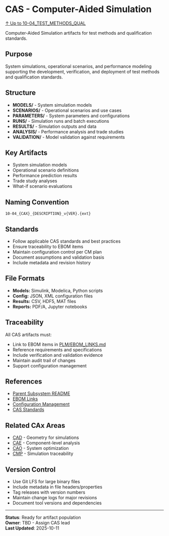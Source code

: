 # CAS - Computer-Aided Simulation

[↑ Up to 10-04_TEST_METHODS_QUAL](../../../README.md)

Computer-Aided Simulation artifacts for test methods and qualification standards.

## Purpose

System simulations, operational scenarios, and performance modeling supporting the development, verification, and deployment of test methods and qualification standards.

## Structure

- **MODELS/** - System simulation models
- **SCENARIOS/** - Operational scenarios and use cases
- **PARAMETERS/** - System parameters and configurations
- **RUNS/** - Simulation runs and batch executions
- **RESULTS/** - Simulation outputs and data
- **ANALYSIS/** - Performance analysis and trade studies
- **VALIDATION/** - Model validation against requirements

## Key Artifacts

- System simulation models
- Operational scenario definitions
- Performance prediction results
- Trade study analyses
- What-if scenario evaluations

## Naming Convention

```
10-04_{CAX}_{DESCRIPTION}_v{VER}.{ext}
```

## Standards

- Follow applicable CAS standards and best practices
- Ensure traceability to EBOM items
- Maintain configuration control per CM plan
- Document assumptions and validation basis
- Include metadata and revision history

## File Formats

- **Models:** Simulink, Modelica, Python scripts
- **Config:** JSON, XML configuration files
- **Results:** CSV, HDF5, MAT files
- **Reports:** PDF/A, Jupyter notebooks

## Traceability

All CAS artifacts must:
- Link to EBOM items in [PLM/EBOM_LINKS.md](../EBOM_LINKS.md)
- Reference requirements and specifications
- Include verification and validation evidence
- Maintain audit trail of changes
- Support configuration management

## References

- [Parent Subsystem README](../../../README.md)
- [EBOM Links](../EBOM_LINKS.md)
- [Configuration Management](../../../../../../../../../../../../../00-PROGRAM/CONFIG_MGMT/)
- [CAS Standards](../../../../../../../../../../../../../00-PROGRAM/STANDARDS/CAS/)

## Related CAx Areas

- [CAD](../CAD/) - Geometry for simulations
- [CAE](../CAE/) - Component-level analysis
- [CAO](../CAO/) - System optimization
- [CMP](../CMP/) - Simulation traceability

## Version Control

- Use Git LFS for large binary files
- Include metadata in file headers/properties
- Tag releases with version numbers
- Maintain change logs for major revisions
- Document tool versions and dependencies

---

**Status**: Ready for artifact population  
**Owner**: TBD - Assign CAS lead  
**Last Updated**: 2025-10-11
